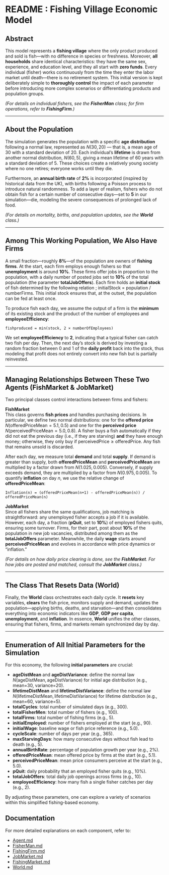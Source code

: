 # README : Fishing Village Economic Model

## Abstract
This model represents a **fishing village** where the only product produced and sold is fish—with no difference in species or freshness. Moreover, **all households** share identical characteristics: they have the same sex, experience, and education level, and they all start with **zero funds**. Every individual (fisher) works continuously from the time they enter the labor market until death—there is no retirement system. This initial version is kept deliberately simple to **thoroughly control** the impact of each parameter before introducing more complex scenarios or differentiating products and population groups.

*(For details on individual fishers, see the **FisherMan** class; for firm operations, refer to **FishingFirm**.)*

---

## About the Population
The simulation generates the population with a specific **age distribution** following a normal law, represented as $N(30,20)$ — that is, a mean age of 30 with a standard deviation of 20. Each individual’s **lifetime** is drawn from another normal distribution, $N(60,5)$, giving a mean lifetime of 60 years with a standard deviation of 5. These choices create a relatively young society where no one retires; everyone works until they die.

Furthermore, an **annual birth rate** of **2%** is incorporated (inspired by historical data from the UK), with births following a Poisson process to introduce natural randomness. To add a layer of realism, fishers who do not obtain fish for a certain number of consecutive days—set to **5** in our simulation—die, modeling the severe consequences of prolonged lack of food.

*(For details on mortality, births, and population updates, see the **World** class.)*

---

## Among This Working Population, We Also Have Firms
A small fraction—roughly **8%**—of the population are owners of **fishing firms**. At the start, each firm employs enough fishers so that **unemployment** is around **10%**. These firms offer jobs in proportion to the population, with a daily number of posted jobs set to **10%** of the total population (the parameter **totalJobOffers**). Each firm holds an **initial stock** of fish determined by the following relation ; initialStock = population / numberFirms. This initial stock ensures that, at the outset, the population can be fed at least once.

To produce fish each day, we assume the output of a firm is the **minimum** of its existing stock and the product of the number of employees and **employeeEfficiency**:
```
fishproduced = min(stock, 2 × numberOfEmployees)
```
We set **employeeEfficiency** to **2**, indicating that a typical fisher can catch two fish per day. Then, the next day’s stock is derived by investing a random fraction between 0 and 1 of the **daily profit** back into the stock, thus modeling that profit does not entirely convert into new fish but is partially reinvested.

---

##  Managing Relationships Between These Two Agents (FishMarket & JobMarket)
Two principal classes control interactions between firms and fishers:

**FishMarket**  
This class governs **fish prices** and handles purchasing decisions. In particular, we define two normal distributions: one for the **offered price** $N(\text{offeredPriceMean}=5.1,0.5)$ and one for the **perceived price** $N(\text{perceivedPriceMean}=5.0,0.8)$. A fisher buys a fish automatically if they did not eat the previous day (i.e., if they are starving) **and** they have enough money; otherwise, they only buy if $\text{perceivedPrice} \ge \text{offeredPrice}$. Any fish that remains unsold is discarded.

After each day, we measure total **demand** and total **supply**. If demand is greater than supply, both **offeredPriceMean** and **perceivedPriceMean** are multiplied by a factor drawn from $N(1.025,\,0.005)$. Conversely, if supply exceeds demand, they are multiplied by a factor from $N(0.975,\,0.005)$. To quantify **inflation** on day $n$, we use the relative change of **offeredPriceMean**:
```
Inflation(n) = (offeredPriceMean(n+1) - offeredPriceMean(n)) / offeredPriceMean(n)
```

**JobMarket**  
Since all fishers share the same qualifications, job matching is straightforward: any unemployed fisher accepts a job if it is available. However, each day, a fraction (**pQuit**, set to **10%**) of employed fishers quits, ensuring some turnover. Firms, for their part, post about **10%** of the population in new job vacancies, distributed among them as the **totalJobOffers** parameter. Meanwhile, the daily **wage** starts around **perceivedPriceMean** and evolves in accordance with price dynamics or “inflation.”  

*(For details on how daily price clearing is done, see the **FishMarket**. For how jobs are posted and matched, consult the **JobMarket** class.)*

---

## The Class That Resets Data (World)
Finally, the **World** class orchestrates each daily cycle. It **resets** key variables, **clears** the fish price, monitors supply and demand, updates the population—applying births, deaths, and starvation—and then consolidates everything into economic indicators like **GDP**, **GDP per capita**, **unemployment**, and **inflation**. In essence, **World** unifies the other classes, ensuring that fishers, firms, and markets remain synchronized day by day.

---

## Enumeration of All Initial Parameters for the Simulation
For this economy, the following **initial parameters** are crucial:

- **ageDistMean** and **ageDistVariance**: define the normal law $N(\text{ageDistMean},\,\text{ageDistVariance})$ for initial age distribution (e.g., mean=30, variance=20).  
- **lifetimeDistMean** and **lifetimeDistVariance**: define the normal law $N(\text{lifetimeDistMean},\,\text{lifetimeDistVariance})$ for lifetime distribution (e.g., mean=60, variance=5).  
- **totalCycles**: total number of simulated days (e.g., 300).  
- **totalFisherMen**: total number of fishers (e.g., 100).  
- **totalFirms**: total number of fishing firms (e.g., 5).  
- **initialEmployed**: number of fishers employed at the start (e.g., 90).  
- **initialWage**: baseline wage or fish price reference (e.g., 5.0).  
- **cycleScale**: number of days per year (e.g., 365).  
- **maxStarvingDays**: how many consecutive days without fish lead to death (e.g., 5).  
- **annualBirthRate**: percentage of population growth per year (e.g., 2%).  
- **offeredPriceMean**: mean offered price by firms at the start (e.g., 5.1).  
- **perceivedPriceMean**: mean price consumers perceive at the start (e.g., 5.0).  
- **pQuit**: daily probability that an employed fisher quits (e.g., 10%).  
- **totalJobOffers**: total daily job openings across firms (e.g., 10).  
- **employeeEfficiency**: how many fish a single fisher catches per day (e.g., 2).    

By adjusting these parameters, one can explore a variety of scenarios within this simplified fishing-based economy.

## Documentation
For more detailed explanations on each component, refer to:
- [Agent.md](agent.md)
- [FisherMan.md](fisherman.md)
- [FishingFirm.md](fishingfirm.md)
- [JobMarket.md](jobMarket.md)
- [FishingMarket.md](fishingMarket.md)
- [World.md](world.md)
